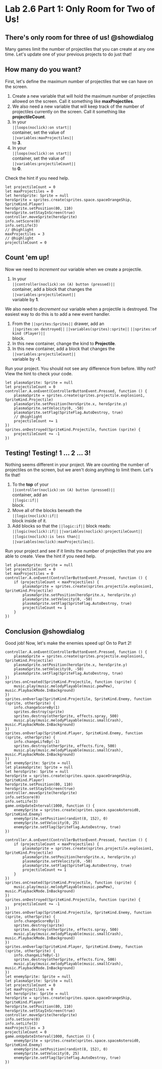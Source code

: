 # Lab 2.6 Part 1: Only Room for Two of Us!

## There's only room for three of us! @showdialog

Many games limit the number of projectiles that you can create at any one time.
Let's update one of your previous projects to do just that!

## How many do you want?

First, let's define the maximum number of projectiles that we can have
on the screen.

1.   Create a new variable that will hold the maximum number of projectiles
allowed on the screen. Call it something like **maxProjectiles**.
1.   We also need a new variable that will keep track of the number of
projectiles currently on the screen. Call it something like
**projectileCount**.
1.   In your   
``||loops(noclick):on start||``   
container, set the value of   
``||variables:maxProjectiles||``   
to **3**.
1.   In your   
``||loops(noclick):on start||``   
container, set the value of   
``||variables:projectileCount||``   
to **0**.

Check the hint if you need help.

```blocks
let projectileCount = 0
let maxProjectiles = 0
let heroSprite: Sprite = null
heroSprite = sprites.create(sprites.space.spaceOrangeShip, SpriteKind.Player)
heroSprite.setPosition(80, 110)
heroSprite.setStayInScreen(true)
controller.moveSprite(heroSprite)
info.setScore(0)
info.setLife(3)
// @highlight
maxProjectiles = 3
// @highlight
projectileCount = 0
```

## Count 'em up!

Now we need to *increment* our variable when we create a projectile.

1.   In your   
``||controller(noclick):on (A) button (pressed)||``   
container,
add a block that changes the   
``||variables:projectileCount||``   
variable by **1**.

We also need to *decrement* our variable when a projectile is destroyed.
The easiest way to do this is to add a new event handler.

1.   From the ``||sprites:Sprites||`` drawer, add an   
``||sprites:on destroyed||`` ``||variables(sprites):sprite||``
``||sprites:of kind (Player)||``   
block.
1.   In this new container, change the kind to **Projectile**.
1.   In this new container,
add a block that changes the   
``||variables:projectileCount||``   
variable by **-1**.

Run your project. You should not see any difference from before. Why not?
View the hint to check your code.

```blocks
let plasmaSprite: Sprite = null
let projectileCount = 0
controller.A.onEvent(ControllerButtonEvent.Pressed, function () {
    plasmaSprite = sprites.create(sprites.projectile.explosion1, SpriteKind.Projectile)
    plasmaSprite.setPosition(heroSprite.x, heroSprite.y)
    plasmaSprite.setVelocity(0, -50)
    plasmaSprite.setFlag(SpriteFlag.AutoDestroy, true)
    // @highlight
    projectileCount += 1
})
sprites.onDestroyed(SpriteKind.Projectile, function (sprite) {
    projectileCount += -1
})
```

## Testing! Testing! 1 ... 2 ... 3!

Nothing seems different in your project.
We are counting the number of projectiles on the screen,
but we aren't doing anything to limit them.
Let's fix that!

1.   To the **top** of your   
``||controller(noclick):on (A) button (pressed)||``   
container, add an   
``||logic:if||``   
block.
1.   Move all of the blocks beneath the   
``||logic(noclick):if||``   
block inside of it.
1.   Add blocks so that the ``||logic:if||`` block reads:   
``||logic(noclick):if||`` ``||variables(noclick):projectileCount||``
``||logic(noclick):is less than||`` ``||variables(noclick):maxProjectiles||``.

Run your project and see if it limits the number of projectiles that you are
able to create. View the hint if you need help.

```blocks
let plasmaSprite: Sprite = null
let projectileCount = 0
let maxProjectiles = 0
controller.A.onEvent(ControllerButtonEvent.Pressed, function () {
    if (projectileCount < maxProjectiles) {
        plasmaSprite = sprites.create(sprites.projectile.explosion1, SpriteKind.Projectile)
        plasmaSprite.setPosition(heroSprite.x, heroSprite.y)
        plasmaSprite.setVelocity(0, -50)
        plasmaSprite.setFlag(SpriteFlag.AutoDestroy, true)
        projectileCount += 1
    }
})
```

## Conclusion @showdialog

Good job! Now, let's make the enemies speed up! On to Part 2!

```template
controller.A.onEvent(ControllerButtonEvent.Pressed, function () {
    plasmaSprite = sprites.create(sprites.projectile.explosion1, SpriteKind.Projectile)
    plasmaSprite.setPosition(heroSprite.x, heroSprite.y)
    plasmaSprite.setVelocity(0, -50)
    plasmaSprite.setFlag(SpriteFlag.AutoDestroy, true)
})
sprites.onCreated(SpriteKind.Projectile, function (sprite) {
    music.play(music.melodyPlayable(music.pewPew), music.PlaybackMode.InBackground)
})
sprites.onOverlap(SpriteKind.Projectile, SpriteKind.Enemy, function (sprite, otherSprite) {
    info.changeScoreBy(1)
    sprites.destroy(sprite)
    sprites.destroy(otherSprite, effects.spray, 500)
    music.play(music.melodyPlayable(music.smallCrash), music.PlaybackMode.InBackground)
})
sprites.onOverlap(SpriteKind.Player, SpriteKind.Enemy, function (sprite, otherSprite) {
    info.changeLifeBy(-1)
    sprites.destroy(otherSprite, effects.fire, 500)
    music.play(music.melodyPlayable(music.smallCrash), music.PlaybackMode.InBackground)
})
let enemySprite: Sprite = null
let plasmaSprite: Sprite = null
let heroSprite: Sprite = null
heroSprite = sprites.create(sprites.space.spaceOrangeShip, SpriteKind.Player)
heroSprite.setPosition(80, 110)
heroSprite.setStayInScreen(true)
controller.moveSprite(heroSprite)
info.setScore(0)
info.setLife(3)
game.onUpdateInterval(1000, function () {
    enemySprite = sprites.create(sprites.space.spaceAsteroid0, SpriteKind.Enemy)
    enemySprite.setPosition(randint(8, 152), 0)
    enemySprite.setVelocity(0, 25)
    enemySprite.setFlag(SpriteFlag.AutoDestroy, true)
})
```

```ghost
controller.A.onEvent(ControllerButtonEvent.Pressed, function () {
    if (projectileCount < maxProjectiles) {
        plasmaSprite = sprites.create(sprites.projectile.explosion1, SpriteKind.Projectile)
        plasmaSprite.setPosition(heroSprite.x, heroSprite.y)
        plasmaSprite.setVelocity(0, -50)
        plasmaSprite.setFlag(SpriteFlag.AutoDestroy, true)
        projectileCount += 1
    }
})
sprites.onCreated(SpriteKind.Projectile, function (sprite) {
    music.play(music.melodyPlayable(music.pewPew), music.PlaybackMode.InBackground)
})
sprites.onDestroyed(SpriteKind.Projectile, function (sprite) {
    projectileCount += -1
})
sprites.onOverlap(SpriteKind.Projectile, SpriteKind.Enemy, function (sprite, otherSprite) {
    info.changeScoreBy(1)
    sprites.destroy(sprite)
    sprites.destroy(otherSprite, effects.spray, 500)
    music.play(music.melodyPlayable(music.smallCrash), music.PlaybackMode.InBackground)
})
sprites.onOverlap(SpriteKind.Player, SpriteKind.Enemy, function (sprite, otherSprite) {
    info.changeLifeBy(-1)
    sprites.destroy(otherSprite, effects.fire, 500)
    music.play(music.melodyPlayable(music.smallCrash), music.PlaybackMode.InBackground)
})
let enemySprite: Sprite = null
let plasmaSprite: Sprite = null
let projectileCount = 0
let maxProjectiles = 0
let heroSprite: Sprite = null
heroSprite = sprites.create(sprites.space.spaceOrangeShip, SpriteKind.Player)
heroSprite.setPosition(80, 110)
heroSprite.setStayInScreen(true)
controller.moveSprite(heroSprite)
info.setScore(0)
info.setLife(3)
maxProjectiles = 3
projectileCount = 0
game.onUpdateInterval(1000, function () {
    enemySprite = sprites.create(sprites.space.spaceAsteroid0, SpriteKind.Enemy)
    enemySprite.setPosition(randint(8, 152), 0)
    enemySprite.setVelocity(0, 25)
    enemySprite.setFlag(SpriteFlag.AutoDestroy, true)
})
```
